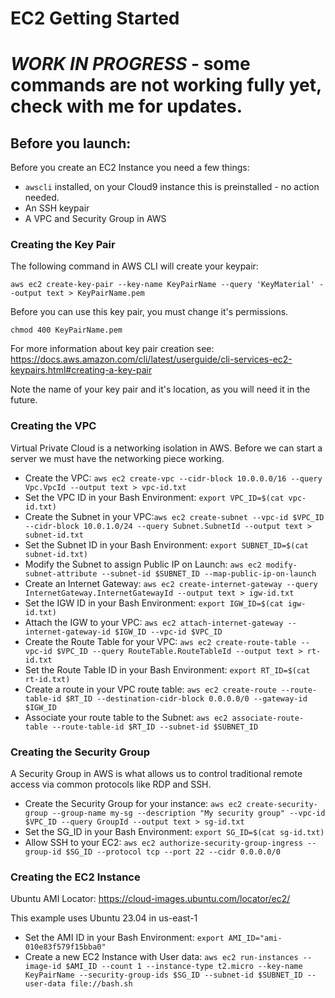 # EC2 Getting Started

# *WORK IN PROGRESS* - some commands are not working fully yet, check with me for updates.

## Before you launch:

Before you create an EC2 Instance you need a few things:
* `awscli` installed, on your Cloud9 instance this is preinstalled - no action needed.
* An SSH keypair
* A VPC and Security Group in AWS

### Creating the Key Pair

The following command in AWS CLI will create your keypair:

`aws ec2 create-key-pair --key-name KeyPairName --query 'KeyMaterial' --output text > KeyPairName.pem`

Before you can use this key pair, you must change it's permissions. 

`chmod 400 KeyPairName.pem`

For more information about key pair creation see: https://docs.aws.amazon.com/cli/latest/userguide/cli-services-ec2-keypairs.html#creating-a-key-pair

Note the name of your key pair and it's location, as you will need it in the future.


### Creating the VPC

Virtual Private Cloud is a networking isolation in AWS. Before we can start a server we must have the networking piece working.

* Create the VPC: `aws ec2 create-vpc --cidr-block 10.0.0.0/16 --query Vpc.VpcId --output text > vpc-id.txt`
* Set the VPC ID in your Bash Environment:  `export VPC_ID=$(cat vpc-id.txt)`
* Create the Subnet in your VPC:`aws ec2 create-subnet --vpc-id $VPC_ID --cidr-block 10.0.1.0/24 --query Subnet.SubnetId --output text > subnet-id.txt`
* Set the Subnet ID in your Bash Environment: `export SUBNET_ID=$(cat subnet-id.txt)`
* Modify the Subnet to assign Public IP on Launch: `aws ec2 modify-subnet-attribute --subnet-id $SUBNET_ID --map-public-ip-on-launch`    
* Create an Internet Gateway:  `aws ec2 create-internet-gateway --query InternetGateway.InternetGatewayId --output text > igw-id.txt`
* Set the IGW ID in your Bash Environment: `export IGW_ID=$(cat igw-id.txt)`
* Attach the IGW to your VPC: `aws ec2 attach-internet-gateway --internet-gateway-id $IGW_ID --vpc-id $VPC_ID`
* Create the Route Table for your VPC: `aws ec2 create-route-table --vpc-id $VPC_ID --query RouteTable.RouteTableId --output text > rt-id.txt`
* Set the Route Table ID in your Bash Environment: `export RT_ID=$(cat rt-id.txt)`
* Create a route in your VPC route table: `aws ec2 create-route --route-table-id $RT_ID --destination-cidr-block 0.0.0.0/0 --gateway-id $IGW_ID`
* Associate your route table to the Subnet: `aws ec2 associate-route-table --route-table-id $RT_ID --subnet-id $SUBNET_ID`

### Creating the Security Group

A Security Group in AWS is what allows us to control traditional remote access via common protocols like RDP and SSH.

* Create the Security Group for your instance: `aws ec2 create-security-group --group-name my-sg --description "My security group" --vpc-id $VPC_ID --query GroupId --output text > sg-id.txt`
* Set the SG_ID in your Bash Environment: `export SG_ID=$(cat sg-id.txt)`
* Allow SSH to your EC2: `aws ec2 authorize-security-group-ingress --group-id $SG_ID --protocol tcp --port 22 --cidr 0.0.0.0/0`

### Creating the EC2 Instance
Ubuntu AMI Locator: https://cloud-images.ubuntu.com/locator/ec2/

This example uses Ubuntu 23.04 in us-east-1

* Set the AMI ID in your Bash Environment: `export AMI_ID="ami-010e83f579f15bba0"`
* Create a new EC2 Instance with User data: `aws ec2 run-instances --image-id $AMI_ID --count 1 --instance-type t2.micro --key-name KeyPairName --security-group-ids $SG_ID --subnet-id $SUBNET_ID --user-data file://bash.sh`

